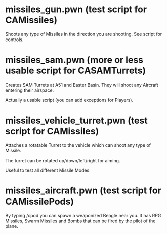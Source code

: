 # missiles_gun.pwn (test script for CAMissiles)

Shoots any type of Missiles in the direction you are shooting. See script for controls.

# missiles_sam.pwn (more or less usable script for CASAMTurrets)

Creates SAM Turrets at A51 and Easter Basin. They will shoot any Aircraft entering their airspace.

Actually a usable script (you can add exceptions for Players).

# missiles_vehicle_turret.pwn (test script for CAMissiles)

Attaches a rotatable Turret to the vehicle which can shoot any type of Missile.

The turret can be rotated up/down/left/right for aiming.

Useful to test all different Missile Modes.

# missiles_aircraft.pwn (test script for CAMissilePods)

By typing /cpod you can spawn a weaponized Beagle near you.
It has RPG Missiles, Swarm Missiles and Bombs that can be fired by the pilot of the plane.
